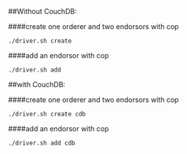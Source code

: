 ##Without CouchDB: 

####create one orderer and two endorsors with cop

    ./driver.sh create

####add an endorsor with cop

    ./driver.sh add

##with CouchDB:

####create one orderer and two endorsors with cop

    ./driver.sh create cdb

####add an endorsor with cop

    ./driver.sh add cdb


